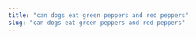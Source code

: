 ```yaml
---
title: "can dogs eat green peppers and red peppers"
slug: "can-dogs-eat-green-peppers-and-red-peppers"
---
```



